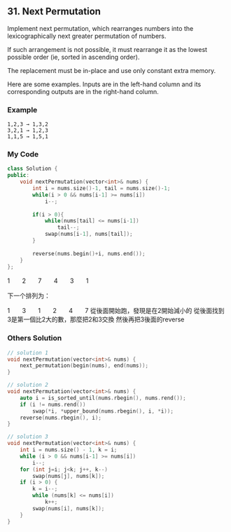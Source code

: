 ## 31. Next Permutation

Implement next permutation, which rearranges numbers into the lexicographically next greater permutation of numbers.

If such arrangement is not possible, it must rearrange it as the lowest possible order (ie, sorted in ascending order).

The replacement must be in-place and use only constant extra memory.

Here are some examples. Inputs are in the left-hand column and its corresponding outputs are in the right-hand column.


### Example
```
1,2,3 → 1,3,2
3,2,1 → 1,2,3
1,1,5 → 1,5,1
```

### My Code
```c++
class Solution {
public:
    void nextPermutation(vector<int>& nums) {
        int i = nums.size()-1, tail = nums.size()-1;
        while(i > 0 && nums[i-1] >= nums[i])
            i--;
        
        if(i > 0){
            while(nums[tail] <= nums[i-1])
                tail--;
            swap(nums[i-1], nums[tail]);
        }
        
        reverse(nums.begin()+i, nums.end());
    }
};
```
1　　2　　7　　4　　3　　1

下一个排列为：

1　　3　　1　　2　　4　　7
從後面開始跑，發現是在2開始減小的
從後面找到3是第一個比2大的數，那麼把2和3交換
然後再把3後面的reverse


### Others Solution
```c++
// solution 1
void nextPermutation(vector<int>& nums) {
    next_permutation(begin(nums), end(nums));
}

// solution 2
void nextPermutation(vector<int>& nums) {
    auto i = is_sorted_until(nums.rbegin(), nums.rend());
    if (i != nums.rend())
        swap(*i, *upper_bound(nums.rbegin(), i, *i));
    reverse(nums.rbegin(), i);
}

// solution 3
void nextPermutation(vector<int>& nums) {
    int i = nums.size() - 1, k = i;
    while (i > 0 && nums[i-1] >= nums[i])
        i--;
    for (int j=i; j<k; j++, k--)
        swap(nums[j], nums[k]);
    if (i > 0) {
        k = i--;
        while (nums[k] <= nums[i])
            k++;
        swap(nums[i], nums[k]);
    }
}
```

